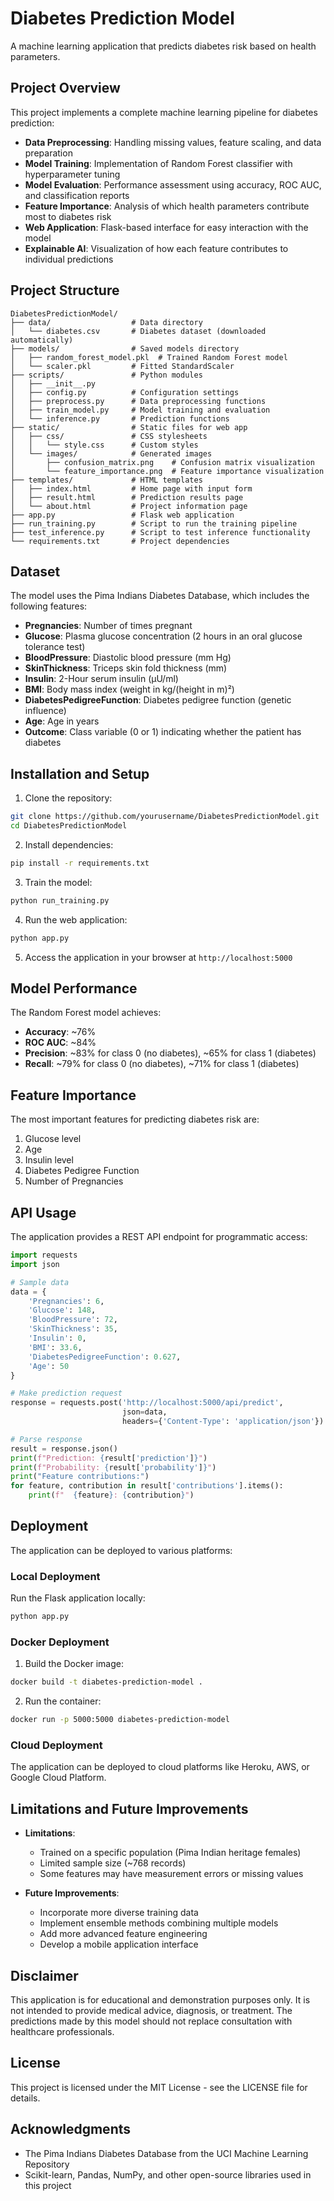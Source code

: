 # Diabetes Prediction Model

A machine learning application that predicts diabetes risk based on health parameters. 

## Project Overview

This project implements a complete machine learning pipeline for diabetes prediction:

- **Data Preprocessing**: Handling missing values, feature scaling, and data preparation
- **Model Training**: Implementation of Random Forest classifier with hyperparameter tuning
- **Model Evaluation**: Performance assessment using accuracy, ROC AUC, and classification reports
- **Feature Importance**: Analysis of which health parameters contribute most to diabetes risk
- **Web Application**: Flask-based interface for easy interaction with the model
- **Explainable AI**: Visualization of how each feature contributes to individual predictions

## Project Structure

```
DiabetesPredictionModel/
├── data/                  # Data directory
│   └── diabetes.csv       # Diabetes dataset (downloaded automatically)
├── models/                # Saved models directory
│   ├── random_forest_model.pkl  # Trained Random Forest model
│   └── scaler.pkl         # Fitted StandardScaler
├── scripts/               # Python modules
│   ├── __init__.py
│   ├── config.py          # Configuration settings
│   ├── preprocess.py      # Data preprocessing functions
│   ├── train_model.py     # Model training and evaluation
│   └── inference.py       # Prediction functions
├── static/                # Static files for web app
│   ├── css/               # CSS stylesheets
│   │   └── style.css      # Custom styles
│   └── images/            # Generated images
│       ├── confusion_matrix.png    # Confusion matrix visualization
│       └── feature_importance.png  # Feature importance visualization
├── templates/             # HTML templates
│   ├── index.html         # Home page with input form
│   ├── result.html        # Prediction results page
│   └── about.html         # Project information page
├── app.py                 # Flask web application
├── run_training.py        # Script to run the training pipeline
├── test_inference.py      # Script to test inference functionality
└── requirements.txt       # Project dependencies
```

## Dataset

The model uses the Pima Indians Diabetes Database, which includes the following features:

- **Pregnancies**: Number of times pregnant
- **Glucose**: Plasma glucose concentration (2 hours in an oral glucose tolerance test)
- **BloodPressure**: Diastolic blood pressure (mm Hg)
- **SkinThickness**: Triceps skin fold thickness (mm)
- **Insulin**: 2-Hour serum insulin (μU/ml)
- **BMI**: Body mass index (weight in kg/(height in m)²)
- **DiabetesPedigreeFunction**: Diabetes pedigree function (genetic influence)
- **Age**: Age in years
- **Outcome**: Class variable (0 or 1) indicating whether the patient has diabetes

## Installation and Setup

1. Clone the repository:
```bash
git clone https://github.com/yourusername/DiabetesPredictionModel.git
cd DiabetesPredictionModel
```

2. Install dependencies:
```bash
pip install -r requirements.txt
```

3. Train the model:
```bash
python run_training.py
```

4. Run the web application:
```bash
python app.py
```

5. Access the application in your browser at `http://localhost:5000`

## Model Performance

The Random Forest model achieves:
- **Accuracy**: ~76%
- **ROC AUC**: ~84%
- **Precision**: ~83% for class 0 (no diabetes), ~65% for class 1 (diabetes)
- **Recall**: ~79% for class 0 (no diabetes), ~71% for class 1 (diabetes)

## Feature Importance

The most important features for predicting diabetes risk are:
1. Glucose level
2. Age
3. Insulin level
4. Diabetes Pedigree Function
5. Number of Pregnancies

## API Usage

The application provides a REST API endpoint for programmatic access:

```python
import requests
import json

# Sample data
data = {
    'Pregnancies': 6,
    'Glucose': 148,
    'BloodPressure': 72,
    'SkinThickness': 35,
    'Insulin': 0,
    'BMI': 33.6,
    'DiabetesPedigreeFunction': 0.627,
    'Age': 50
}

# Make prediction request
response = requests.post('http://localhost:5000/api/predict', 
                         json=data,
                         headers={'Content-Type': 'application/json'})

# Parse response
result = response.json()
print(f"Prediction: {result['prediction']}")
print(f"Probability: {result['probability']}")
print("Feature contributions:")
for feature, contribution in result['contributions'].items():
    print(f"  {feature}: {contribution}")
```

## Deployment

The application can be deployed to various platforms:

### Local Deployment
Run the Flask application locally:
```bash
python app.py
```

### Docker Deployment
1. Build the Docker image:
```bash
docker build -t diabetes-prediction-model .
```

2. Run the container:
```bash
docker run -p 5000:5000 diabetes-prediction-model
```

### Cloud Deployment
The application can be deployed to cloud platforms like Heroku, AWS, or Google Cloud Platform.

## Limitations and Future Improvements

- **Limitations**:
  - Trained on a specific population (Pima Indian heritage females)
  - Limited sample size (~768 records)
  - Some features may have measurement errors or missing values

- **Future Improvements**:
  - Incorporate more diverse training data
  - Implement ensemble methods combining multiple models
  - Add more advanced feature engineering
  - Develop a mobile application interface

## Disclaimer

This application is for educational and demonstration purposes only. It is not intended to provide medical advice, diagnosis, or treatment. The predictions made by this model should not replace consultation with healthcare professionals.

## License

This project is licensed under the MIT License - see the LICENSE file for details.

## Acknowledgments

- The Pima Indians Diabetes Database from the UCI Machine Learning Repository
- Scikit-learn, Pandas, NumPy, and other open-source libraries used in this project
